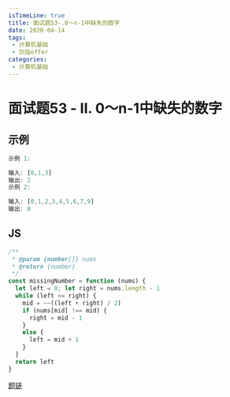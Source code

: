 ```yaml
---
isTimeLine: true
title: 面试题53-.0～n-1中缺失的数字
date: 2020-04-14
tags:
 - 计算机基础
 - 剑指offer
categories:
 - 计算机基础
---
```

# 面试题53 - II. 0～n-1中缺失的数字
## 示例
```js
示例 1:

输入: [0,1,3]
输出: 2
示例 2:

输入: [0,1,2,3,4,5,6,7,9]
输出: 8
```

## JS
```js
/**
 * @param {number[]} nums
 * @return {number}
 */
const missingNumber = function (nums) {
  let left = 0; let right = nums.length - 1
  while (left <= right) {
    mid = ~~((left + right) / 2)
    if (nums[mid] !== mid) {
      right = mid - 1
    }
    else {
      left = mid + 1
    }
  }
  return left
}
```

[题链](https://leetcode-cn.com/problems/que-shi-de-shu-zi-lcof/)

